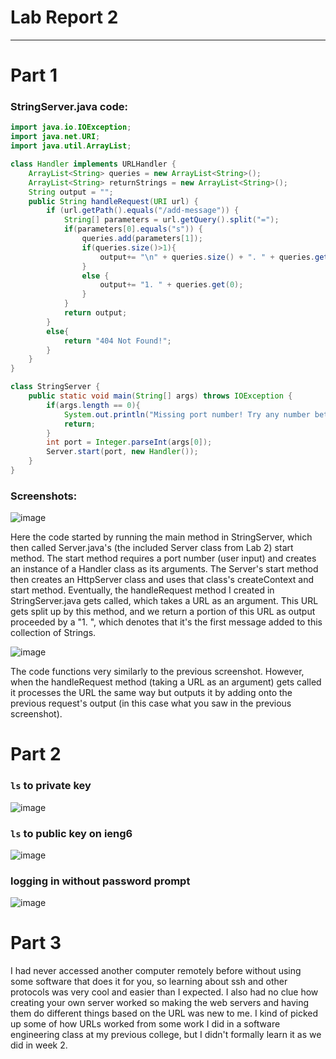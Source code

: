 # Lab Report 2
---

# Part 1
### StringServer.java code: 
``` Java
import java.io.IOException;
import java.net.URI;
import java.util.ArrayList;

class Handler implements URLHandler { 
    ArrayList<String> queries = new ArrayList<String>();
    ArrayList<String> returnStrings = new ArrayList<String>();
    String output = "";
    public String handleRequest(URI url) {
        if (url.getPath().equals("/add-message")) {
            String[] parameters = url.getQuery().split("=");
            if(parameters[0].equals("s")) {
                queries.add(parameters[1]);
                if(queries.size()>1){
                    output+= "\n" + queries.size() + ". " + queries.get(queries.size()-1);
                }
                else {
                    output+= "1. " + queries.get(0);
                }
            }
            return output;
        } 
        else{
            return "404 Not Found!";
        }
    }
}

class StringServer {
    public static void main(String[] args) throws IOException {
        if(args.length == 0){
            System.out.println("Missing port number! Try any number between 1024 to 49151");
            return;
        }
        int port = Integer.parseInt(args[0]);
        Server.start(port, new Handler());
    }
}
```
### Screenshots: 


![image](https://github.com/ssarahjackson/cse15l-lab-reports/assets/46005666/12ce918a-340e-4bfa-9569-99325bf682df)

Here the code started by running the main method in StringServer, which then called Server.java's (the included Server class from Lab 2) start method. The start method requires a port number (user input) and creates an instance of a Handler class as its arguments. The Server's start method then creates an HttpServer class and uses that class's createContext and start method. Eventually, the handleRequest method I created in StringServer.java gets called, which takes a URL as an argument. This URL gets split up by this method, and we return a portion of this URL as output proceeded by a "1. ", which denotes that it's the first message added to this collection of Strings. 


![image](https://github.com/ssarahjackson/cse15l-lab-reports/assets/46005666/1df73b1e-bf64-417e-b1e3-0e68e6eb6def)

The code functions very similarly to the previous screenshot. However, when the handleRequest method (taking a URL as an argument) gets called it processes the URL the same way but outputs it by adding onto the previous request's output (in this case what you saw in the previous screenshot). 


# Part 2

### `ls` to private key
![image](https://github.com/ssarahjackson/cse15l-lab-reports/assets/46005666/4a7efc78-aa4d-427d-9b86-795e4552c6e2)


### `ls` to public key on ieng6
![image](https://github.com/ssarahjackson/cse15l-lab-reports/assets/46005666/0967c9e5-4679-4d59-aa18-7e0e29a2699b)


### logging in without password prompt 
![image](https://github.com/ssarahjackson/cse15l-lab-reports/assets/46005666/1963df07-b773-4ee7-82d3-01da3ab92b45)


# Part 3

I had never accessed another computer remotely before without using some software that does it for you, so learning about ssh and other protocols was very cool and easier than I expected. I also had no clue how creating your own server worked so making the web servers and having them do different things based on the URL was new to me. I kind of picked up some of how URLs worked from some work I did in a software engineering class at my previous college, but I didn't formally learn it as we did in week 2.
